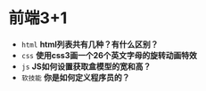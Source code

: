 # 前端3+1
- `html` **html列表共有几种？有什么区别？**
- `css` **使用css3画一个26个英文字母的旋转动画特效**
- `js` **JS如何设置获取盒模型的宽和高？**
- `软技能` **你是如何定义程序员的？**

